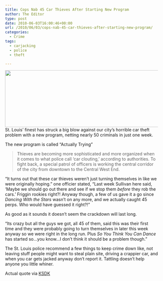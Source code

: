 ```yaml
---
title: Cops Nab 45 Car Thieves After Starting New Program
author: The Editor
type: post
date: 2010-06-03T16:00:46+00:00
url: /2010/06/03/cops-nab-45-car-thieves-after-starting-new-program/
categories:
  - Crime
tags:
  - carjacking
  - police
  - theft

---
```

<a rel="attachment wp-att-4802" href="http://punchingkitty.com/2010/06/03/cops-nab-45-car-thieves-after-starting-new-program/police-ethical-society145/"><img class="aligncenter size-full wp-image-4802" title="police-ethical-society145" src="http://media.punchingkitty.com/wordpress/2010/06/police-ethical-society145.jpeg?filter=full" alt="" width="600" height="187" /></a>St. Louis&#8217; finest has struck a big blow against our city&#8217;s horrible car theft problem with a new program, netting nearly 50 criminals in just one week.

The new program is called &#8220;Actually Trying&#8221;

> Thieves are becoming more sophisticated and more organized when it comes to what police call &#8216;car clouting,&#8217; according to authorities. To fight back, a special patrol of officers is working the central corridor of the city from downtown to the Central West End.

&#8220;It turns out that these car thieves weren&#8217;t just turning themselves in like we were originally hoping.&#8221; one officier stated, &#8220;Last week Sullivan here said, &#8216;Maybe we should go out there and see if we stop them _before_ they rob the cars.&#8217; Friggin rookies right?! Anyway though, a few of us gave it a go since _Dancing With the Stars_ wasn&#8217;t on any more, and we actually caught 45 perps. Who would have guessed it right?!&#8221;

As good as it sounds it doesn&#8217;t seem the crackdown will last long.

&#8220;Its crazy but all the guys we got, all 45 of them, said this was their first time and they were probably going to turn themselves in later this week anyway so we were right in the long run. Plus _So You Think You Can Dance_ has started so&#8230;you know&#8230;I don&#8217;t think it should be a problem though.&#8221;

The St. Louis police recommend a few things to keep crime down like, not leaving stuff people might want to steal plain site, driving a crappier car, and when you car gets jacked anyway don&#8217;t report it. Tattling doesn&#8217;t help anyone you little whiner.

Actual quote via <a href="http://www.ksdk.com/news/local/story.aspx?storyid=203412&catid=3" target="_blank">KSDK</a>